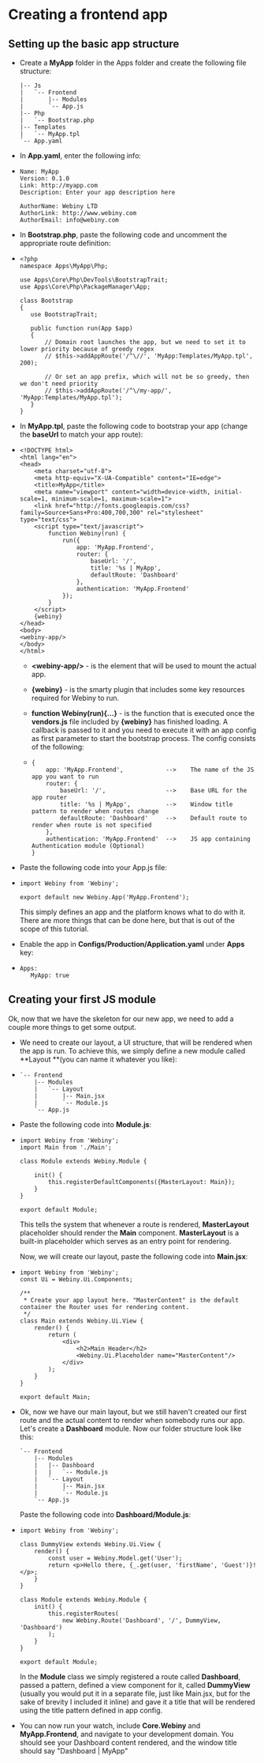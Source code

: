 # Creating a frontend app

## Setting up the basic app structure

* Create a **MyApp** folder in the Apps folder and create the following file structure:

      |-- Js
      |   `-- Frontend
      |       |-- Modules
      |       `-- App.js
      |-- Php
      |   `-- Bootstrap.php
      |-- Templates
      |   `-- MyApp.tpl
      `-- App.yaml


* In **App.yaml**, enter the following info:
* ```
  Name: MyApp
  Version: 0.1.0
  Link: http://myapp.com
  Description: Enter your app description here

  AuthorName: Webiny LTD
  AuthorLink: http://www.webiny.com
  AuthorEmail: info@webiny.com
  ```

* In **Bootstrap.php**, paste the following code and uncomment the appropriate route definition:

* ```
  <?php
  namespace Apps\MyApp\Php;

  use Apps\Core\Php\DevTools\BootstrapTrait;
  use Apps\Core\Php\PackageManager\App;

  class Bootstrap
  {
     use BootstrapTrait;

     public function run(App $app)
     {
         // Domain root launches the app, but we need to set it to lower priority because of greedy regex
         // $this->addAppRoute('/^\//', 'MyApp:Templates/MyApp.tpl', 200);

         // Or set an app prefix, which will not be so greedy, then we don't need priority
         // $this->addAppRoute('/^\/my-app/', 'MyApp:Templates/MyApp.tpl');
     }
  }
  ```


* In **MyApp.tpl**, paste the following code to bootstrap your app \(change the **baseUrl** to match your app route\):
* ```
  <!DOCTYPE html>
  <html lang="en">
  <head>
      <meta charset="utf-8">
      <meta http-equiv="X-UA-Compatible" content="IE=edge">
      <title>MyApp</title>
      <meta name="viewport" content="width=device-width, initial-scale=1, minimum-scale=1, maximum-scale=1">
      <link href="http://fonts.googleapis.com/css?family=Source+Sans+Pro:400,700,300" rel="stylesheet" type="text/css">
      <script type="text/javascript">
          function Webiny(run) {
              run({
                  app: 'MyApp.Frontend',
                  router: {
                      baseUrl: '/',
                      title: '%s | MyApp',
                      defaultRoute: 'Dashboard'
                  },
                  authentication: 'MyApp.Frontend'
              });
          }
      </script>
      {webiny}
  </head>
  <body>
  <webiny-app/>
  </body>
  </html>
  ```

  * **&lt;webiny-app\/&gt;** - is the element that will be used to mount the actual app.

  * **{webiny}** - is the smarty plugin that includes some key resources required for Webiny to run.

  * **function Webiny\(run\){...}** - is the function that is executed once the **vendors.js** file included by **{webiny}** has finished loading. A callback is passed to it and you need to execute it with an app config as first parameter to start the bootstrap process. The config consists of the following:

  * ```
    {
        app: 'MyApp.Frontend',            -->    The name of the JS app you want to run
        router: {
            baseUrl: '/',                 -->    Base URL for the app router
            title: '%s | MyApp',          -->    Window title pattern to render when routes change
            defaultRoute: 'Dashboard'     -->    Default route to render when route is not specified
        },
        authentication: 'MyApp.Frontend'  -->    JS app containing Authentication module (Optional)
    }
    ```



* Paste the following code into your App.js file:
* ```
  import Webiny from 'Webiny';

  export default new Webiny.App('MyApp.Frontend');
  ```

  This simply defines an app and the platform knows what to do with it. There are more things that can be done here, but that is out of the scope of this tutorial.

* Enable the app in **Configs\/Production\/Application.yaml** under **Apps** key:

* ```
  Apps:
     MyApp: true
  ```


## Creating your first JS module

Ok, now that we have the skeleton for our new app, we need to add a couple more things to get some output.

* We need to create our layout, a UI structure, that will be rendered when the app is run. To achieve this, we simply define a new module called **Layout **\(you can name it whatever you like\):
*     `-- Frontend
          |-- Modules
          |   `-- Layout
          |       |-- Main.jsx
          |       `-- Module.js
          `-- App.js

* Paste the following code into **Module.js**:

* ```
  import Webiny from 'Webiny';
  import Main from './Main';

  class Module extends Webiny.Module {

      init() {
          this.registerDefaultComponents({MasterLayout: Main});
      }
  }

  export default Module;
  ```

  This tells the system that whenever a route is rendered, **MasterLayout** placeholder should render the **Main** component. **MasterLayout** is a built-in placeholder which serves as an entry point for rendering.

  Now, we will create our layout, paste the following code into **Main.jsx**:

* ```
  import Webiny from 'Webiny';
  const Ui = Webiny.Ui.Components;

  /**
   * Create your app layout here. "MasterContent" is the default container the Router uses for rendering content.
   */
  class Main extends Webiny.Ui.View {
      render() {
          return (
              <div>
                  <h2>Main Header</h2>
                  <Webiny.Ui.Placeholder name="MasterContent"/>
              </div>
          );
      }
  }

  export default Main;
  ```

* Ok, now we have our main layout, but we still haven't created our first route and the actual content to render when somebody runs our app. Let's create a **Dashboard** module. Now our folder structure look like this:

      `-- Frontend
          |-- Modules
          |   |-- Dashboard
          |   |   `-- Module.js
          |   `-- Layout
          |       |-- Main.jsx
          |       `-- Module.js
          `-- App.js

  Paste the following code into **Dashboard\/Module.js**:

* ```
  import Webiny from 'Webiny';

  class DummyView extends Webiny.Ui.View {
      render() {
          const user = Webiny.Model.get('User');
          return <p>Hello there, {_.get(user, 'firstName', 'Guest')}!</p>;
      }
  }

  class Module extends Webiny.Module {
      init() {
          this.registerRoutes(
              new Webiny.Route('Dashboard', '/', DummyView, 'Dashboard')
          );
      }
  }

  export default Module;
  ```

  In the **Module** class we simply registered a route called **Dashboard**, passed a pattern, defined a view component for it, called **DummyView** \(usually you would put it in a separate file, just like Main.jsx, but for the sake of brevity I included it inline\) and gave it a title that will be rendered using the title pattern defined in app config.

* You can now run your watch, include **Core.Webiny** and **MyApp.Frontend**, and navigate to your development domain. You should see your Dashboard content rendered, and the window title should say "Dashboard \| MyApp"


